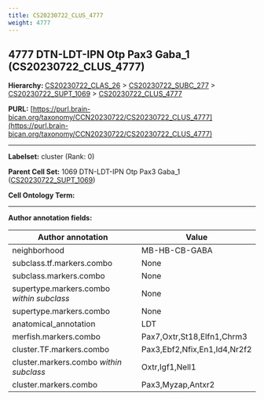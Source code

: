 ```yaml
---
title: CS20230722_CLUS_4777
weight: 4777
---
```

## 4777 DTN-LDT-IPN Otp Pax3 Gaba_1 (CS20230722_CLUS_4777)
<b>Hierarchy: </b>
[CS20230722_CLAS_26](../CS20230722_CLAS_26) >
[CS20230722_SUBC_277](../CS20230722_SUBC_277) >
[CS20230722_SUPT_1069](../CS20230722_SUPT_1069) >
[CS20230722_CLUS_4777](../CS20230722_CLUS_4777)

**PURL:** [https://purl.brain-bican.org/taxonomy/CCN20230722/CS20230722_CLUS_4777](https://purl.brain-bican.org/taxonomy/CCN20230722/CS20230722_CLUS_4777)

---


**Labelset:** cluster (Rank: 0)

**Parent Cell Set:** 1069 DTN-LDT-IPN Otp Pax3 Gaba_1 ([CS20230722_SUPT_1069](../CS20230722_SUPT_1069))



**Cell Ontology Term:** 

[MARKER GENES.]: #


---

[TRANSFERRED ANNOTATIONS.]: #


[AUTHOR ANNOTATION FIELDS.]: #


**Author annotation fields:**

| Author annotation | Value |
|-------------------|-------|
|neighborhood|MB-HB-CB-GABA|
|subclass.tf.markers.combo|None|
|subclass.markers.combo|None|
|supertype.markers.combo _within subclass_|None|
|supertype.markers.combo|None|
|anatomical_annotation|LDT|
|merfish.markers.combo|Pax7,Oxtr,St18,Elfn1,Chrm3|
|cluster.TF.markers.combo|Pax3,Ebf2,Nfix,En1,Id4,Nr2f2|
|cluster.markers.combo _within subclass_|Oxtr,Igf1,Nell1|
|cluster.markers.combo|Pax3,Myzap,Antxr2|
